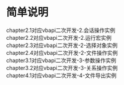 # 简单说明

chapter2.1对应vbapi二次开发-2.会话操作实例  
chapter2.2对应vbapi二次开发-2.运行宏实例  
chapter2.3对应vbapi二次开发-2-选择对象实例  
chapter2.4对应vbapi二次开发-2-文件操作实例  
chapter3.1对应vbapi二次开发-3-参数操作实例  
chapter3.2对应vbapi二次开发-3-关系操作实例  
chapter4.1对应vbapi二次开发-4-文件导出实例  
